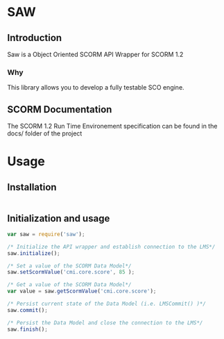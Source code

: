 # SAW

## Introduction
Saw is a Object Oriented SCORM API Wrapper for SCORM 1.2
### Why
This library allows you to develop a fully testable SCO engine.
## SCORM Documentation
The SCORM 1.2 Run Time Environement specification can be found in the docs/ folder of the project
# Usage
## Installation
```JavaScript
```
## Initialization and usage

```JavaScript
var saw = require('saw');

/* Initialize the API wrapper and establish connection to the LMS*/
saw.initialize();

/* Set a value of the SCORM Data Model*/
saw.setScormValue('cmi.core.score', 85 );

/* Get a value of the SCORM Data Model*/
var value = saw.getScormValue('cmi.core.score');

/* Persist current state of the Data Model (i.e. LMSCommit() )*/
saw.commit();

/* Persist the Data Model and close the connection to the LMS*/
saw.finish();

```


